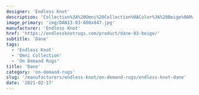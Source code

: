 ```yaml
---
designer: 'Endless Knot'
description: 'Collection%3A%20Omni%20Collection%0AColor%3A%20Beige%0AMaterial%3A%20100%25%20WoolPile%3A%201/4%22Width%3A%2013%272%22'
image_primary: 'img/DAN13-03-600x847.jpg'
manufacturer: 'Endless Knot'
href: 'https://endlessknotrugs.com/product/dane-03-beige/'
subtitle: 'Dane'
tags:
  - 'Endless Knot'
  - 'Omni Collection'
  - 'On Demand Rugs'
title: 'Dane'
category: 'on-demand-rugs'
slug: '/manufacturers/endless-knot/on-demand-rugs/endless-knot-dane'
date: '2021-02-17'
---
```

